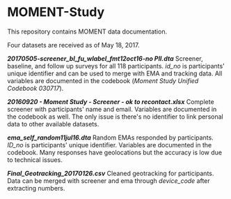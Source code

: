# MOMENT-Study
This repository contains MOMENT data documentation. 

Four datasets are received as of May 18, 2017. 

**_20170505-screener_bl_fu_wlabel_fmt12oct16-no PII.dta_**
Screener, baseline, and follow up surveys for all 118 participants. _id_no_ is participants' unique identifier and can be used to merge with EMA and tracking data. All variables are documented in the codebook (_Moment Study Unified Codebook 030717_). 

**_20160920 - Moment Study - Screener - ok to recontact.xlsx_**
Complete screener with participants' name and email. Variables are documented in the codebook as well. The only issue is there's no identifier to link personal data to other available datasets. 

**_ema_self_random11jul16.dta_**
Random EMAs responded by participants. _ID_no_ is participants' unique identifier. Variables are documented in the codebook. Many responses have geolocations but the accuracy is low due to technical issues. 

**_Final_Geotracking_20170126.csv_**
Cleaned geotracking for participants. Data can be merged with screener and ema through _device_code_ after extracting numbers. 
